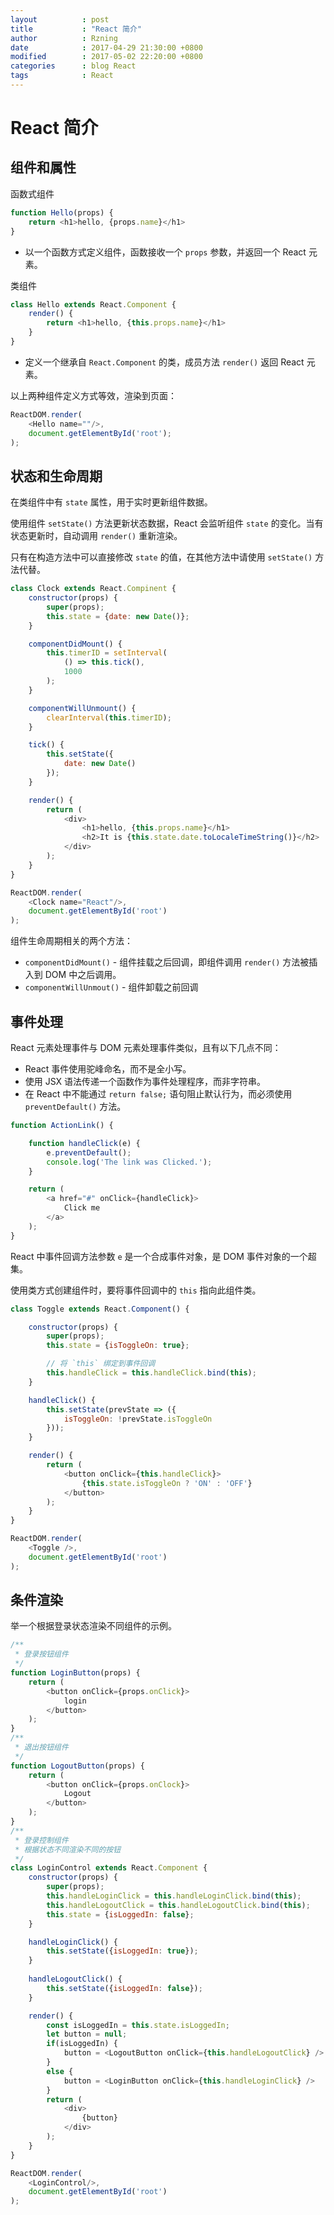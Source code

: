 ```yaml
---
layout          : post
title           : "React 简介"
author          : Rzning
date            : 2017-04-29 21:30:00 +0800
modified        : 2017-05-02 22:20:00 +0800
categories      : blog React
tags            : React
---
```


React 简介
==========



## 组件和属性

函数式组件

```js
function Hello(props) {
    return <h1>hello, {props.name}</h1>
}
```

- 以一个函数方式定义组件，函数接收一个 `props` 参数，并返回一个 React 元素。

类组件

```js
class Hello extends React.Component {
    render() {
        return <h1>hello, {this.props.name}</h1>
    }
}
```

- 定义一个继承自 `React.Component` 的类，成员方法 `render()` 返回 React 元素。

以上两种组件定义方式等效，渲染到页面：

```js
ReactDOM.render(
    <Hello name=""/>,
    document.getElementById('root');
);
```


## 状态和生命周期

在类组件中有 `state` 属性，用于实时更新组件数据。

使用组件 `setState()` 方法更新状态数据，React 会监听组件 `state` 的变化。当有状态更新时，自动调用 `render()` 重新渲染。

只有在构造方法中可以直接修改 `state` 的值，在其他方法中请使用 `setState()` 方法代替。

```js
class Clock extends React.Compinent {
    constructor(props) {
        super(props);
        this.state = {date: new Date()};
    }

    componentDidMount() {
        this.timerID = setInterval(
            () => this.tick(),
            1000
        );
    }

    componentWillUnmount() {
        clearInterval(this.timerID);
    }

    tick() {
        this.setState({
            date: new Date()
        });
    }

    render() {
        return (
            <div>
                <h1>hello, {this.props.name}</h1>
                <h2>It is {this.state.date.toLocaleTimeString()}</h2>
            </div>
        );
    }
}

ReactDOM.render(
    <Clock name="React"/>,
    document.getElementById('root')
);
```

组件生命周期相关的两个方法：

- `componentDidMount()` - 组件挂载之后回调，即组件调用 `render()` 方法被插入到 DOM 中之后调用。
- `componentWillUnmout()` - 组件卸载之前回调


## 事件处理

React 元素处理事件与 DOM 元素处理事件类似，且有以下几点不同：

- React 事件使用驼峰命名，而不是全小写。
- 使用 JSX 语法传递一个函数作为事件处理程序，而非字符串。
- 在 React 中不能通过 `return false;` 语句阻止默认行为，而必须使用 `preventDefault()` 方法。

```js
function ActionLink() {

    function handleClick(e) {
        e.preventDefault();
        console.log('The link was Clicked.');
    }

    return (
        <a href="#" onClick={handleClick}>
            Click me
        </a>
    );
}
```

React 中事件回调方法参数 `e` 是一个合成事件对象，是 DOM 事件对象的一个超集。

使用类方式创建组件时，要将事件回调中的 `this` 指向此组件类。

```js
class Toggle extends React.Component() {

    constructor(props) {
        super(props);
        this.state = {isToggleOn: true};

        // 将 `this` 绑定到事件回调
        this.handleClick = this.handleClick.bind(this);
    }

    handleClick() {
        this.setState(prevState => ({
            isToggleOn: !prevState.isToggleOn
        }));
    }

    render() {
        return (
            <button onClick={this.handleClick}>
                {this.state.isToggleOn ? 'ON' : 'OFF'}
            </button>
        );
    }
}

ReactDOM.render(
    <Toggle />,
    document.getElementById('root')
);
```

## 条件渲染

举一个根据登录状态渲染不同组件的示例。

```js
/**
 * 登录按钮组件
 */
function LoginButton(props) {
    return (
        <button onClick={props.onClick}>
            login
        </button>
    );
}
/**
 * 退出按钮组件
 */
function LogoutButton(props) {
    return (
        <button onClick={props.onClock}>
            Logout
        </button>
    );
}
/**
 * 登录控制组件
 * 根据状态不同渲染不同的按钮
 */
class LoginControl extends React.Component {
    constructor(props) {
        super(props);
        this.handleLoginClick = this.handleLoginClick.bind(this);
        this.handleLogoutClick = this.handleLogoutClick.bind(this);
        this.state = {isLoggedIn: false};
    }

    handleLoginClick() {
        this.setState({isLoggedIn: true});
    }
    
    handleLogoutClick() {
        this.setState({isLoggedIn: false});
    }

    render() {
        const isLoggedIn = this.state.isLoggedIn;
        let button = null;
        if(isLoggedIn) {
            button = <LogoutButton onClick={this.handleLogoutClick} />
        }
        else {
            button = <LoginButton onClick={this.handleLoginClick} />
        }
        return (
            <div>
                {button}
            </div>
        );
    }
}

ReactDOM.render(
    <LoginControl/>,
    document.getElementById('root')
);
```


